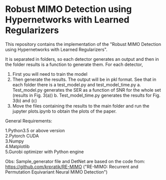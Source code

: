 # Robust MIMO Detection using Hypernetworks with Learned Regularizers

This repository contains the implementation of the "Robust MIMO Detection using Hypernetworks with Learned Regularizers".


It is separated in folders, so each detector generates an output and then in the folder results is a function to generate them. For each detector,

  1. First you will need to train the model
  2. Then generate the results. The output will be in pkl format. See that in each folder there is a test_model.py and test_model_time.py
      a. Test_model.py generates the SER as a function of SNR for the whole set (results in Fig. 3(a))
      b. Test_model_time.py generates the results for Fig. 3(b) and (c)
  4. Move the files containing the results to the main folder and run the jupyter plots.ipynb to obtain the plots of the paper.



General Requirements:

1.Python3.5 or above version\
2.Pytorch CUDA\
3.Numpy\
4.Matplotlib\
5.Gurobi optimizer with Python engine


Obs:
Sample_generator file and DetNet are based on the code from: https://github.com/krpratik/RE-MIMO ("RE-MIMO: Recurrent and Permutation Equivariant Neural MIMO Detection")
